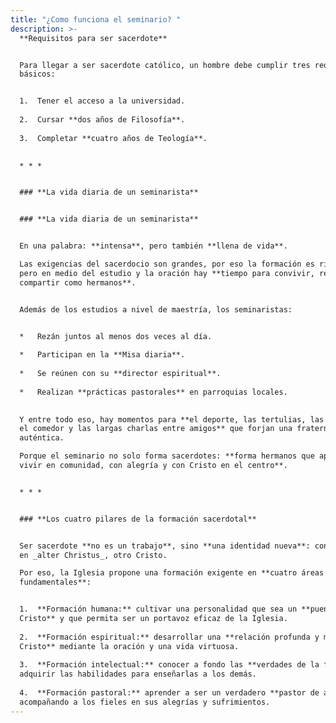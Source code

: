 ```yaml
---
title: "¿Como funciona el seminario? "
description: >-
  **Requisitos para ser sacerdote**


  Para llegar a ser sacerdote católico, un hombre debe cumplir tres requisitos
  básicos:


  1.  Tener el acceso a la universidad.
      
  2.  Cursar **dos años de Filosofía**.
      
  3.  Completar **cuatro años de Teología**.
      

  * * *


  ### **La vida diaria de un seminarista**


  ### **La vida diaria de un seminarista**


  En una palabra: **intensa**, pero también **llena de vida**.  

  Las exigencias del sacerdocio son grandes, por eso la formación es rigurosa…
  pero en medio del estudio y la oración hay **tiempo para convivir, reír y
  compartir como hermanos**.


  Además de los estudios a nivel de maestría, los seminaristas:


  *   Rezán juntos al menos dos veces al día.
      
  *   Participan en la **Misa diaria**.
      
  *   Se reúnen con su **director espiritual**.
      
  *   Realizan **prácticas pastorales** en parroquias locales.
      

  Y entre todo eso, hay momentos para **el deporte, las tertulias, las bromas en
  el comedor y las largas charlas entre amigos** que forjan una fraternidad
  auténtica.  

  Porque el seminario no solo forma sacerdotes: **forma hermanos que aprenden a
  vivir en comunidad, con alegría y con Cristo en el centro**.


  * * *


  ### **Los cuatro pilares de la formación sacerdotal**


  Ser sacerdote **no es un trabajo**, sino **una identidad nueva**: convertirse
  en _alter Christus_, otro Cristo.  

  Por eso, la Iglesia propone una formación exigente en **cuatro áreas
  fundamentales**:


  1.  **Formación humana:** cultivar una personalidad que sea un **puente hacia
  Cristo** y que permita ser un portavoz eficaz de la Iglesia.
      
  2.  **Formación espiritual:** desarrollar una **relación profunda y madura con
  Cristo** mediante la oración y una vida virtuosa.
      
  3.  **Formación intelectual:** conocer a fondo las **verdades de la fe** y
  adquirir las habilidades para enseñarlas a los demás.
      
  4.  **Formación pastoral:** aprender a ser un verdadero **pastor de almas**,
  acompañando a los fieles en sus alegrías y sufrimientos.
---
```

